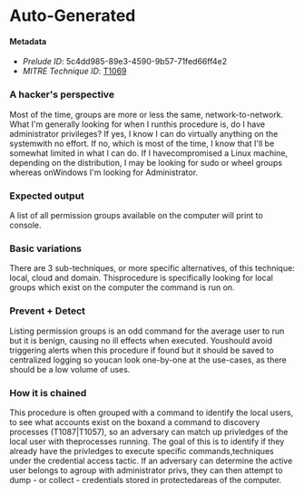 
# Auto-Generated

#### Metadata

- *Prelude ID*: 5c4dd985-89e3-4590-9b57-71fed66ff4e2
- *MITRE Technique ID*: [T1069](https://attack.mitre.org/techniques/T1069/)

### A hacker's perspective

Most of the time, groups are more or less the same, network-to-network. What I'm generally looking for when I runthis procedure is, do I have administrator privileges? If yes, I know I can do virtually anything on the systemwith no effort. If no, which is most of the time, I know that I'll be somewhat limited in what I can do. If I havecompromised a Linux machine, depending on the distribution, I may be looking for sudo or wheel groups whereas onWindows I'm looking for Administrator.

### Expected output

A list of all permission groups available on the computer will print to console.

### Basic variations

There are 3 sub-techniques, or more specific alternatives, of this technique: local, cloud and domain. Thisprocedure is specifically looking for local groups which exist on the computer the command is run on.

### Prevent + Detect

Listing permission groups is an odd command for the average user to run but it is benign, causing no ill effects when executed. Youshould avoid triggering alerts when this procedure if found but it should be saved to centralized logging so youcan look one-by-one at the use-cases, as there should be a low volume of uses.

### How it is chained

This procedure is often grouped with a command to identify the local users, to see what accounts exist on the boxand a command to discovery processes (T1087|T1057), so an adversary can match up privledges of the local user with theprocesses running. The goal of this is to identify if they already have the privledges to execute specific commands,techniques under the credential access tactic. If an adversary can determine the active user belongs to agroup with administrator privs, they can then attempt to dump - or collect - credentials stored in protectedareas of the computer.

